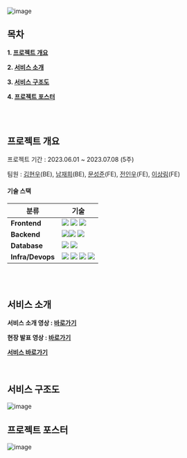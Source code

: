 
<!-- PROJECT LOGO -->
<br/>

![image](link)


<!-- TABLE OF CONTENTS -->
## 목차

**1. [프로젝트 개요](#MotionBeat)**

**2. [서비스 소개](#Intro)**

**3. [서비스 구조도](#Arch)**

**4. [프로젝트 포스터](#Poster)**

<br/>
<br/>

<!-- ABOUT THE PROJECT-->

<a name="MotionBeat"></a>
## 프로젝트 개요
프로젝트 기간 : 2023.06.01 ~ 2023.07.08 (5주)

팀원 : [김현우](https://github.com/kugorang)(BE), [남재희](https://github.com/jaenam615)(BE), [문성준](https://github.com/camelisthebestconvention)(FE), [전인우](https://github.com/indwoo)(FE), [이상림](https://github.com/anythiw)(FE)

#### 기술 스택
| 분류 | 기술 | 
|-----|-----|
|**Frontend**|<img src="https://img.shields.io/badge/JavaScript-FFDC00?style=for-the-badge&logo=javascript&logoColor=FFFFFF"/> <img src="https://img.shields.io/badge/Socket.io-010101?style=for-the-badge&logo=Socket.io&logoColor=FFFFFF"/> <img src="https://img.shields.io/badge/React-00C9FF?style=for-the-badge&logo=React&logoColor=FFFFFF"/>
|**Backend**|<img src="https://img.shields.io/badge/JavaScript-FFDC00?style=for-the-badge&logo=Javascript&logoColor=FFFFFF"/><img src="https://img.shields.io/badge/Express-E0234E?style=for-the-badge&logo=express&logoColor=FFFFFF"/>  <img src="https://img.shields.io/badge/Socket.io-010101?style=for-the-badge&logo=Socket.io&logoColor=FFFFFF"/>
|**Database**|<img src="https://img.shields.io/badge/Amazon S3-569A31?style=for-the-badge&logo=Amazon S3&logoColor=FFFFFF"/> <img src="https://img.shields.io/badge/MySQL-4479A1?style=for-the-badge&logo=MySQL&logoColor=FFFFFF"/>|
|**Infra/Devops**|<img src="https://img.shields.io/badge/Amazon EC2-FF9900?style=for-the-badge&logo=Amazon EC2&logoColor=FFFFFF"/> <img src="https://img.shields.io/badge/Nginx-009639?style=for-the-badge&logo=NGINX&logoColor=FFFFFF"/> <img src="https://img.shields.io/badge/Docker-2496ED?style=for-the-badge&logo=Docker&logoColor=FFFFFF"/> <img src="https://img.shields.io/badge/Github Actions-2088FF?style=for-the-badge&logo=Github Actions&logoColor=FFFFFF"/>|

<br/>
<br/>

<a name="Intro"></a>
## 서비스 소개
**서비스 소개 영상 : [바로가기](https://www.youtube.com/watch?v=WA2qPHJn1z8)**

**현장 발표 영상 : [바로가기](https://www.youtube.com/watch?v=_YiVBs4rrZ4&t=2s)**

**[서비스 바로가기](https://injungle.shop)**

<br/>

<a name="Arch"></a>
## 서비스 구조도

![image](flow)
<br/>

<a name="Poster"></a>
## 프로젝트 포스터
![image](poster)
